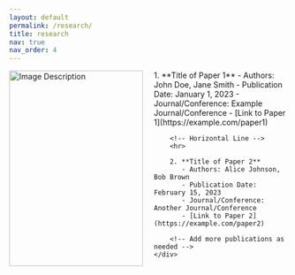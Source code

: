 ```yaml
---
layout: default
permalink: /research/
title: research
nav: true
nav_order: 4
---
```

<div style="display: flex;">
    <!-- Image on Left Half -->
    <div style="flex: 1;">
        <img src="path_to_your_image.jpg" alt="Image Description" style="width: 100%;">
    </div>
    <!-- Publications List -->
    <div style="flex: 1; margin-left: 20px;">
        1. **Title of Paper 1**
           - Authors: John Doe, Jane Smith
           - Publication Date: January 1, 2023
           - Journal/Conference: Example Journal/Conference
           - [Link to Paper 1](https://example.com/paper1)
        
        <!-- Horizontal Line -->
        <hr>

        2. **Title of Paper 2**
           - Authors: Alice Johnson, Bob Brown
           - Publication Date: February 15, 2023
           - Journal/Conference: Another Journal/Conference
           - [Link to Paper 2](https://example.com/paper2)
        
        <!-- Add more publications as needed -->
    </div>
</div>
